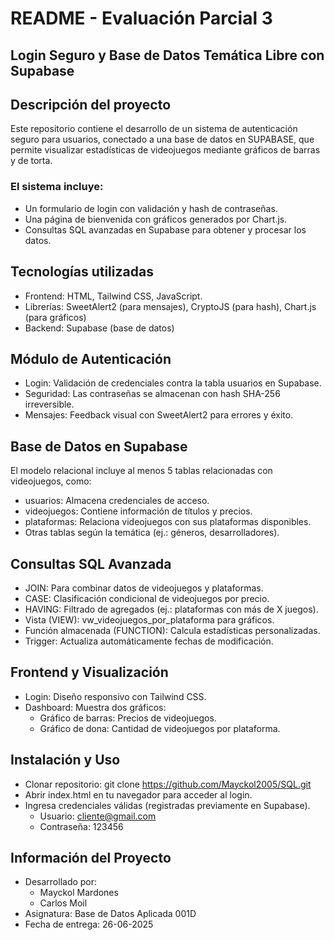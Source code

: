 # README - Evaluación Parcial 3
## Login Seguro y Base de Datos Temática Libre con Supabase
## Descripción del proyecto
Este repositorio contiene el desarrollo de un sistema de autenticación seguro para usuarios, conectado a una base de datos en SUPABASE, que permite visualizar estadísticas de videojuegos mediante gráficos de barras y de torta.
### El sistema incluye:
- Un formulario de login con validación y hash de contraseñas.
- Una página de bienvenida con gráficos generados por Chart.js.
- Consultas SQL avanzadas en Supabase para obtener y procesar los datos.
## Tecnologías utilizadas
- Frontend: HTML, Tailwind CSS, JavaScript.
- Librerías: SweetAlert2 (para mensajes), CryptoJS (para hash), Chart.js (para gráficos)
- Backend: Supabase (base de datos)
## Módulo de Autenticación
- Login: Validación de credenciales contra la tabla usuarios en Supabase.
- Seguridad: Las contraseñas se almacenan con hash SHA-256 irreversible.
- Mensajes: Feedback visual con SweetAlert2 para errores y éxito.
## Base de Datos en Supabase
El modelo relacional incluye al menos 5 tablas relacionadas con videojuegos, como:
- usuarios: Almacena credenciales de acceso.
- videojuegos: Contiene información de títulos y precios.
- plataformas: Relaciona videojuegos con sus plataformas disponibles.
- Otras tablas según la temática (ej.: géneros, desarrolladores).
## Consultas SQL Avanzada
- JOIN: Para combinar datos de videojuegos y plataformas.
- CASE: Clasificación condicional de videojuegos por precio.
- HAVING: Filtrado de agregados (ej.: plataformas con más de X juegos).
- Vista (VIEW): vw_videojuegos_por_plataforma para gráficos.
- Función almacenada (FUNCTION): Calcula estadísticas personalizadas.
- Trigger: Actualiza automáticamente fechas de modificación.
## Frontend y Visualización
- Login: Diseño responsivo con Tailwind CSS.
- Dashboard: Muestra dos gráficos:
   - Gráfico de barras: Precios de videojuegos.
   - Gráfico de dona: Cantidad de videojuegos por plataforma.
## Instalación y Uso
* Clonar repositorio: git clone https://github.com/Mayckol2005/SQL.git
* Abrir index.html en tu navegador para acceder al login.
* Ingresa credenciales válidas (registradas previamente en Supabase).
  - Usuario: cliente@gmail.com
  - Contraseña: 123456
## Información del Proyecto
- Desarrollado por:
  - Mayckol Mardones
  - Carlos Moil
- Asignatura: Base de Datos Aplicada 001D
- Fecha de entrega: 26-06-2025
